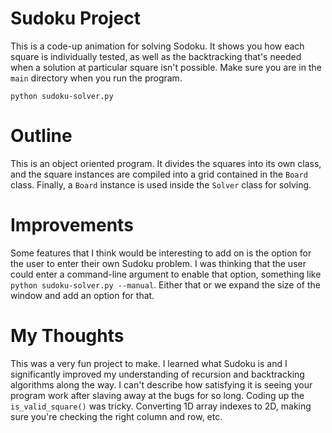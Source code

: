 # Sudoku Project

This is a code-up animation for solving Sodoku. It shows you how each square is individually tested, as well as the backtracking that's needed when a solution at particular square isn't possible. Make sure you are in the `main` directory  when you run the program.

    python sudoku-solver.py

# Outline

This is an object oriented program. It divides the squares into its own class, and the square instances are compiled into a grid contained in the `Board` class. Finally, a `Board` instance is used inside the `Solver` class for solving. 

# Improvements

Some features that I think would be interesting to add on is the option for the user to enter their own Sudoku problem. I was thinking that the user could enter a command-line argument to enable that option, something like `python sudoku-solver.py --manual`. Either that or we expand the size of the window and add an option for that.

# My Thoughts

This was a very fun project to make. I learned what Sudoku is and I significantly improved my understanding of recursion and backtracking algorithms along the way. I can't describe how satisfying it is seeing your program work after slaving away at the bugs for so long. Coding up the `is_valid_square()` was tricky. Converting 1D array indexes to 2D, making sure you're checking the right column and row, etc.
